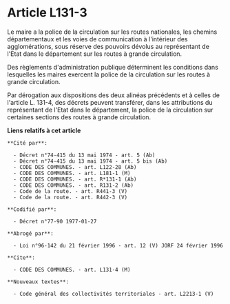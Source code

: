 # Article L131-3

Le maire a la police de la circulation sur les routes nationales, les chemins départementaux et les voies de communication à
l'intérieur des agglomérations, sous réserve des pouvoirs dévolus au représentant de l'Etat dans le département sur les
routes à grande circulation.

Des règlements d'administration publique déterminent les conditions dans lesquelles les maires exercent la police de la
circulation sur les routes à grande circulation.

Par dérogation aux dispositions des deux alinéas précédents et à celles de l'article L. 131-4, des décrets peuvent
transférer, dans les attributions du représentant de l'Etat dans le département, la police de la circulation sur certaines
sections des routes à grande circulation.

**Liens relatifs à cet article**

	**Cité par**:

	  - Décret n°74-415 du 13 mai 1974 - art. 5 (Ab)
	  - Décret n°74-415 du 13 mai 1974 - art. 5 bis (Ab)
	  - CODE DES COMMUNES. - art. L122-28 (Ab)
	  - CODE DES COMMUNES. - art. L181-1 (M)
	  - CODE DES COMMUNES. - art. R*131-1 (Ab)
	  - CODE DES COMMUNES. - art. R131-2 (Ab)
	  - Code de la route. - art. R441-3 (V)
	  - Code de la route. - art. R442-3 (V)

	**Codifié par**:

	  - Décret n°77-90 1977-01-27

	**Abrogé par**:

	  - Loi n°96-142 du 21 février 1996 - art. 12 (V) JORF 24 février 1996

	**Cite**:

	  - CODE DES COMMUNES. - art. L131-4 (M)

	**Nouveaux textes**:

	  - Code général des collectivités territoriales - art. L2213-1 (V)
